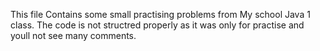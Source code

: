 This file Contains some small practising problems from My school Java 1 class.
The code is not structred properly as it was only for practise and youll not see many comments.

